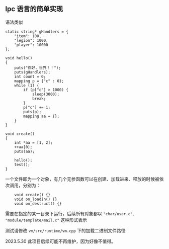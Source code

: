 ## lpc 语言的简单实现

语法类似
```
static string* gHandlers = {
    "item": 100,
    "legion": 1000,
    "player": 10000
};

void hello()
{
    puts("你好，世界！！");
    puts(gHandlers);
    int count = 0;
    mapping p = {"c" : 0};
    while (1) {
        if (p["c"] > 1000) {
            sleep(3000);
            break;
        }
        p["c"] += 1;
        puts(p);
        mapping aa = {};
    }
}

void create()
{
    int *aa = [1, 2];
    ++aa[0];
    puts(aa);

    hello();
    test();
}

```
一个文件即为一个对象，有几个无参函数可以在创建、加载进来、释放的时候被依次调用，分别为：
```
    void create() {}
    void on_loadin() {}
    void on_destruct() {}
```
需要在指定的某一目录下运行，后续所有对象都以
``"char/user.c"``, ``"module/template/mail.c"`` 这种形式表示

测试请修改 ``vm/src/runtime/vm.cpp`` 下的加载二进制文件路径


2023.5.30 此项目后续可能不再维护，因为好像不值得。
